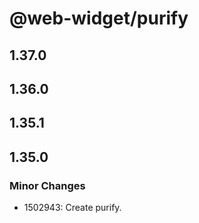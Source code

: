 # @web-widget/purify

## 1.37.0

## 1.36.0

## 1.35.1

## 1.35.0

### Minor Changes

- 1502943: Create purify.
